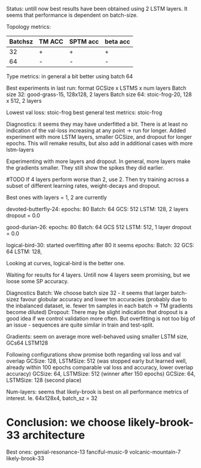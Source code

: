 Status: untill now best results have been obtained using 2 LSTM layers. 
It seems that performance is dependent on batch-size. 

Topology metrics: 

| Batchsz      | TM ACC | SPTM acc| beta acc |
| ----------- | ----------- | ----------- | ----------- |
| 32      | +  | + | + |
| 64   |  -        | - | - |

Type metrics: in general a bit better using batch 64

Best experiments in last run: format GCSize x LSTMS x num layers
Batch size 32: good-grass-15, 128x128, 2 layers
Batch size 64: stoic-frog-20, 128 x 512, 2 layers

Lowest val loss: 
stoic-frog 
best general test metrics:
stoic-frog 


Diagnostics: it seems they may have underfitted a bit. There is at least no indication of the val-loss increasing at any point -> run for longer. Added experiment with more LSTM layers, smaller GCSize, and dropout for longer epochs. This will remake results, but also add in additional cases with more lstm-layers

Experimenting with more layers and dropout. In general, more layers make the gradients smaller. They still show the spikes they did earlier. 

#TODO If 4 layers perform worse than 2, use 2. Then try training across a subset of different learning rates, weight-decays and dropout.


Best ones with layers = 1, 2 are currently 

devoted-butterfly-24: 
epochs: 80
Batch: 64
GCS: 512
LSTM: 128, 2 layers
dropout = 0.0

good-durian-26: 
epochs: 80 
Batch: 64 
GCS 512
LSTM: 512, 1 layer
dropout = 0.0


logical-bird-30: started overfitting after 80 it seems
epochs: 
Batch: 32
GCS: 64 
LSTM: 128, 


Looking at curves, logical-bird is the better one.

Waiting for results for 4 layers.
Untill now 4 layers seem promising, but we loose some SP accuracy. 


Diagnostics
Batch:
We choose batch size 32 - it seems that larger batch-sizez favour globular accuracy and lower tm accuracies (probably due to the inbalanced dataset, ie. fewer tm samples in each batch -> TM gradients become diluted)
Dropout:
There may be slight indication that dropout is a good idea if we control validation more often. But overfitting is not too big of an issue - sequences are quite similar in train and test-split.

Gradients: seem on average more well-behaved using smaller LSTM size, GCs64 LSTM128

Following configurations show promise both regarding val loss and val overlap
GCSize: 128, LSTMSize: 512 (was stopped early but learned well, already within 100 epochs comparable val loss and accuracy, lower overlap accuracy)
GCSize: 64, LSTMSize: 512 (winner after 150 epochs)	
GCSize: 64, LSTMSize: 128 (second place)


Num-layers: seems that likely-brook is best on all performance metrics of interest. 
	Ie. 64x128x4, batch_sz = 32 



<h1> Conclusion: we choose likely-brook-33 architecture </h1>



Best ones: 
genial-resonance-13
fanciful-music-9
volcanic-mountain-7
likely-brook-33